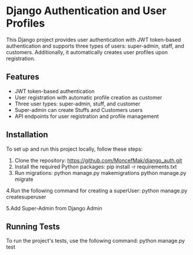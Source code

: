 # Django Authentication and User Profiles

This Django project provides user authentication with JWT token-based authentication and supports three types of users: super-admin, staff, and customers. Additionally, it automatically creates user profiles upon registration.

## Features

- JWT token-based authentication
- User registration with automatic profile creation as customer
- Three user types: super-admin, stuff, and customer
- Super-admin can create Stuffs and Customers users 
- API endpoints for user registration and profile management

## Installation

To set up and run this project locally, follow these steps:

1. Clone the repository:
   https://github.com/MoncefMak/django_auth.git
2. Install the required Python packages:
  pip install -r requirements.txt
3. Run migrations:
  python manage.py makemigrations
  python manage.py migrate

4.Run the following command for creating a superUser:
  python manage.py createsuperuser

5.Add Super-Admin from Django Admin

## Running Tests

To run the project's tests, use the following command:
    python manage.py test
